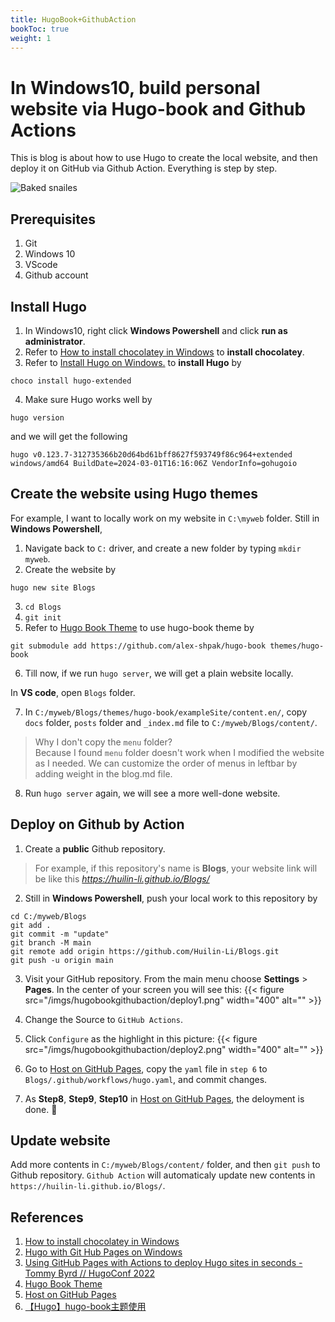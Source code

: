 ```yaml
---
title: HugoBook+GithubAction
bookToc: true
weight: 1
---
```


# In Windows10, build personal website via Hugo-book and Github Actions

This is blog is about how to use Hugo to create the local website, and then deploy it on GitHub via Github Action. Everything is step by step.

![Baked snailes](./imgs/hugobookgithubaction/snails.png)

## Prerequisites
1. Git
2. Windows 10
3. VScode
4. Github account

## Install Hugo
1. In Windows10, right click **Windows Powershell** and click **run as administrator**.
2. Refer to [How to install chocolatey in Windows](https://www.youtube.com/watch?v=-5WLKu_J_AE) to **install chocolatey**.
3. Refer to [Install Hugo on Windows.](https://gohugo.io/installation/windows/) to **install Hugo** by 
```
choco install hugo-extended
```
4. Make sure Hugo works well by
```
hugo version
```
and we will get the following
```
hugo v0.123.7-312735366b20d64bd61bff8627f593749f86c964+extended windows/amd64 BuildDate=2024-03-01T16:16:06Z VendorInfo=gohugoio
```


## Create the website using Hugo themes
For example, I want to locally work on my website in `C:\myweb` folder. Still in **Windows Powershell**, 
1. Navigate back to `C:` driver, and create a new folder by typing `mkdir myweb`.
2. Create the website by 
```
hugo new site Blogs
```
3. `cd Blogs` 
4. `git init` 
5. Refer to [Hugo Book Theme](https://themes.gohugo.io/themes/hugo-book/) to use hugo-book theme by
```
git submodule add https://github.com/alex-shpak/hugo-book themes/hugo-book
```
6. Till now, if we run `hugo server`, we will get a plain website locally.

In **VS code**, open `Blogs` folder.

7. In `C:/myweb/Blogs/themes/hugo-book/exampleSite/content.en/`, copy `docs` folder, `posts` folder and `_index.md` file to `C:/myweb/Blogs/content/`.
> Why I don't copy the `menu` folder?\
> Because I found `menu` folder doesn't work when I modified the website as I needed.
> We can customize the order of menus in leftbar by adding weight in the blog.md file. 

8. Run `hugo server` again, we will see a more well-done website.

## Deploy on Github by Action
1. Create a **public** Github repository.
> For example, if this repository's name is **Blogs**, your website link will be like this *https://huilin-li.github.io/Blogs/*
2. Still in **Windows Powershell**, push your local work to this repository by
```
cd C:/myweb/Blogs
git add .
git commit -m "update"
git branch -M main
git remote add origin https://github.com/Huilin-Li/Blogs.git
git push -u origin main
```
3. Visit your GitHub repository. From the main menu choose **Settings** > **Pages**. In the center of your screen you will see this:
{{< figure src="/imgs/hugobookgithubaction/deploy1.png" width="400" alt="" >}}

4. Change the Source to `GitHub Actions`.
5. Click `Configure` as the highlight in this picture:
{{< figure src="/imgs/hugobookgithubaction/deploy2.png" width="400" alt="" >}}
6. Go to [Host on GitHub Pages](https://gohugo.io/hosting-and-deployment/hosting-on-github/), copy the `yaml` file in `step 6` to `Blogs/.github/workflows/hugo.yaml`, and commit changes.
7. As **Step8**, **Step9**, **Step10** in [Host on GitHub Pages](https://gohugo.io/hosting-and-deployment/hosting-on-github/), the deloyment is done. 🎉

## Update website
Add more contents in `C:/myweb/Blogs/content/` folder, and then `git push` to Github repository. `Github Action` will automaticaly update new contents in `https://huilin-li.github.io/Blogs/`.




## References
1. [How to install chocolatey in Windows](https://www.youtube.com/watch?v=-5WLKu_J_AE)
2. [Hugo with Git Hub Pages on Windows](https://www.youtube.com/watch?v=JvvFd1JBeQU&t=127s)
3. [Using GitHub Pages with Actions to deploy Hugo sites in seconds - Tommy Byrd // HugoConf 2022](https://www.youtube.com/watch?v=Z_7RIuf_Z-Q)
4. [Hugo Book Theme](https://themes.gohugo.io/themes/hugo-book/)
5. [Host on GitHub Pages](https://gohugo.io/hosting-and-deployment/hosting-on-github/)
6. [【Hugo】hugo-book主题使用](https://hongmao.run/blog/post/010-hugo-book/)

